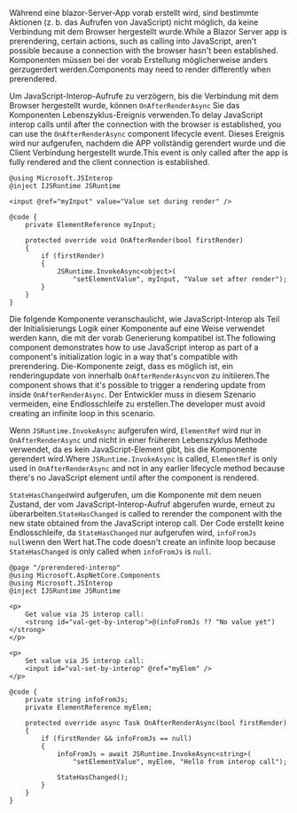 <span data-ttu-id="4af57-101">Während eine blazor-Server-App vorab erstellt wird, sind bestimmte Aktionen (z. b. das Aufrufen von JavaScript) nicht möglich, da keine Verbindung mit dem Browser hergestellt wurde.</span><span class="sxs-lookup"><span data-stu-id="4af57-101">While a Blazor Server app is prerendering, certain actions, such as calling into JavaScript, aren't possible because a connection with the browser hasn't been established.</span></span> <span data-ttu-id="4af57-102">Komponenten müssen bei der vorab Erstellung möglicherweise anders gerzugerdert werden.</span><span class="sxs-lookup"><span data-stu-id="4af57-102">Components may need to render differently when prerendered.</span></span>

<span data-ttu-id="4af57-103">Um JavaScript-Interop-Aufrufe zu verzögern, bis die Verbindung mit dem Browser hergestellt wurde, können `OnAfterRenderAsync` Sie das Komponenten Lebenszyklus-Ereignis verwenden.</span><span class="sxs-lookup"><span data-stu-id="4af57-103">To delay JavaScript interop calls until after the connection with the browser is established, you can use the `OnAfterRenderAsync` component lifecycle event.</span></span> <span data-ttu-id="4af57-104">Dieses Ereignis wird nur aufgerufen, nachdem die APP vollständig gerendert wurde und die Client Verbindung hergestellt wurde.</span><span class="sxs-lookup"><span data-stu-id="4af57-104">This event is only called after the app is fully rendered and the client connection is established.</span></span>

```cshtml
@using Microsoft.JSInterop
@inject IJSRuntime JSRuntime

<input @ref="myInput" value="Value set during render" />

@code {
    private ElementReference myInput;

    protected override void OnAfterRender(bool firstRender)
    {
        if (firstRender)
        {
            JSRuntime.InvokeAsync<object>(
                "setElementValue", myInput, "Value set after render");
        }
    }
}
```

<span data-ttu-id="4af57-105">Die folgende Komponente veranschaulicht, wie JavaScript-Interop als Teil der Initialisierungs Logik einer Komponente auf eine Weise verwendet werden kann, die mit der vorab Generierung kompatibel ist.</span><span class="sxs-lookup"><span data-stu-id="4af57-105">The following component demonstrates how to use JavaScript interop as part of a component's initialization logic in a way that's compatible with prerendering.</span></span> <span data-ttu-id="4af57-106">Die-Komponente zeigt, dass es möglich ist, ein renderingupdate von innerhalb `OnAfterRenderAsync`von zu initiieren.</span><span class="sxs-lookup"><span data-stu-id="4af57-106">The component shows that it's possible to trigger a rendering update from inside `OnAfterRenderAsync`.</span></span> <span data-ttu-id="4af57-107">Der Entwickler muss in diesem Szenario vermeiden, eine Endlosschleife zu erstellen.</span><span class="sxs-lookup"><span data-stu-id="4af57-107">The developer must avoid creating an infinite loop in this scenario.</span></span>

<span data-ttu-id="4af57-108">Wenn `JSRuntime.InvokeAsync` aufgerufen wird, `ElementRef` wird nur in `OnAfterRenderAsync` und nicht in einer früheren Lebenszyklus Methode verwendet, da es kein JavaScript-Element gibt, bis die Komponente gerendert wird.</span><span class="sxs-lookup"><span data-stu-id="4af57-108">Where `JSRuntime.InvokeAsync` is called, `ElementRef` is only used in `OnAfterRenderAsync` and not in any earlier lifecycle method because there's no JavaScript element until after the component is rendered.</span></span>

<span data-ttu-id="4af57-109">`StateHasChanged`wird aufgerufen, um die Komponente mit dem neuen Zustand, der vom JavaScript-Interop-Aufruf abgerufen wurde, erneut zu überarbeiten.</span><span class="sxs-lookup"><span data-stu-id="4af57-109">`StateHasChanged` is called to rerender the component with the new state obtained from the JavaScript interop call.</span></span> <span data-ttu-id="4af57-110">Der Code erstellt keine Endlosschleife, da `StateHasChanged` nur aufgerufen wird, `infoFromJs` `null`wenn den Wert hat.</span><span class="sxs-lookup"><span data-stu-id="4af57-110">The code doesn't create an infinite loop because `StateHasChanged` is only called when `infoFromJs` is `null`.</span></span>

```cshtml
@page "/prerendered-interop"
@using Microsoft.AspNetCore.Components
@using Microsoft.JSInterop
@inject IJSRuntime JSRuntime

<p>
    Get value via JS interop call:
    <strong id="val-get-by-interop">@(infoFromJs ?? "No value yet")</strong>
</p>

<p>
    Set value via JS interop call:
    <input id="val-set-by-interop" @ref="myElem" />
</p>

@code {
    private string infoFromJs;
    private ElementReference myElem;

    protected override async Task OnAfterRenderAsync(bool firstRender)
    {
        if (firstRender && infoFromJs == null)
        {
            infoFromJs = await JSRuntime.InvokeAsync<string>(
                "setElementValue", myElem, "Hello from interop call");

            StateHasChanged();
        }
    }
}
```